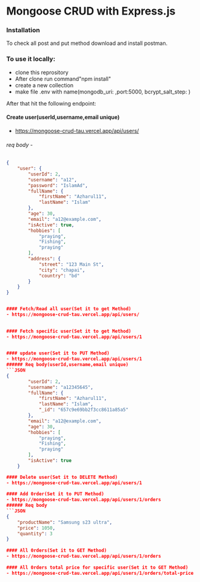 # Mongoose CRUD with Express.js

### Installation

To check all post and put method download and install postman.

### To use it locally:
- clone this reprository
- After clone run command"npm install"
- create a new collection
- make file .env with name(mongodb_uri: ,port:5000, bcrypt_salt_step: )

After that hit the following endpoint:

#### Create user(userId,username,email unique)
- https://mongoose-crud-tau.vercel.app/api/users/

###### req body -
```JSON
{
    "user": {
        "userId": 2,
        "username": "a12",
        "password": "IslamAd",
        "fullName": {
            "firstName": "Azharul11",
            "lastName": "Islam"
        },
        "age": 30,
        "email": "a12@example.com",
        "isActive": true,
        "hobbies": [
            "praying",
            "Fishing",
            "praying"
        ],
        "address": {
            "street": "123 Main St",
            "city": "chapai",
            "country": "bd"
        }
    }
}


#### Fetch/Read all user(Set it to get Method)
- https://mongoose-crud-tau.vercel.app/api/users/

  
#### Fetch specific user(Set it to get Method)
- https://mongoose-crud-tau.vercel.app/api/users/1

  
#### update user(Set it to PUT Method)
- https://mongoose-crud-tau.vercel.app/api/users/1
###### Req body(userId,username,email unique) 
```JSON
{
        "userId": 2,
        "username": "a12345645",
        "fullName": {
            "firstName": "Azharul11",
            "lastName": "Islam",
            "_id": "657c9e69bb2f3cc8611a85a5"
        },
        "email": "a12@example.com",
        "age": 30,
        "hobbies": [
            "praying",
            "Fishing",
            "praying"
        ],
        "isActive": true
    }

#### Delete user(Set it to DELETE Method)
- https://mongoose-crud-tau.vercel.app/api/users/1
  
#### Add 0rder(Set it to PUT Method)
- https://mongoose-crud-tau.vercel.app/api/users/1/orders
###### Req body
```JSON
{
    "productName": "Samsung s23 ultra",
    "price": 1050,
    "quantity": 3
}
  
#### All 0rders(Set it to GET Method)
- https://mongoose-crud-tau.vercel.app/api/users/1/orders
  
#### All 0rders total price for specific user(Set it to GET Method)
- https://mongoose-crud-tau.vercel.app/api/users/1/orders/total-price

  
  


  


